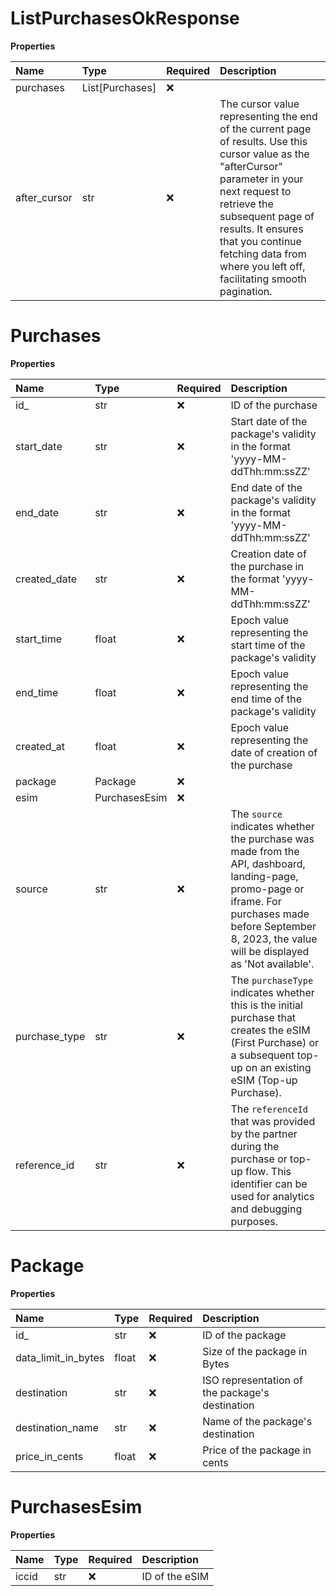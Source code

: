 # ListPurchasesOkResponse

**Properties**

| Name         | Type            | Required | Description                                                                                                                                                                                                                                                                                     |
| :----------- | :-------------- | :------- | :---------------------------------------------------------------------------------------------------------------------------------------------------------------------------------------------------------------------------------------------------------------------------------------------- |
| purchases    | List[Purchases] | ❌       |                                                                                                                                                                                                                                                                                                 |
| after_cursor | str             | ❌       | The cursor value representing the end of the current page of results. Use this cursor value as the "afterCursor" parameter in your next request to retrieve the subsequent page of results. It ensures that you continue fetching data from where you left off, facilitating smooth pagination. |

# Purchases

**Properties**

| Name          | Type          | Required | Description                                                                                                                                                                                                    |
| :------------ | :------------ | :------- | :------------------------------------------------------------------------------------------------------------------------------------------------------------------------------------------------------------- |
| id\_          | str           | ❌       | ID of the purchase                                                                                                                                                                                             |
| start_date    | str           | ❌       | Start date of the package's validity in the format 'yyyy-MM-ddThh:mm:ssZZ'                                                                                                                                     |
| end_date      | str           | ❌       | End date of the package's validity in the format 'yyyy-MM-ddThh:mm:ssZZ'                                                                                                                                       |
| created_date  | str           | ❌       | Creation date of the purchase in the format 'yyyy-MM-ddThh:mm:ssZZ'                                                                                                                                            |
| start_time    | float         | ❌       | Epoch value representing the start time of the package's validity                                                                                                                                              |
| end_time      | float         | ❌       | Epoch value representing the end time of the package's validity                                                                                                                                                |
| created_at    | float         | ❌       | Epoch value representing the date of creation of the purchase                                                                                                                                                  |
| package       | Package       | ❌       |                                                                                                                                                                                                                |
| esim          | PurchasesEsim | ❌       |                                                                                                                                                                                                                |
| source        | str           | ❌       | The `source` indicates whether the purchase was made from the API, dashboard, landing-page, promo-page or iframe. For purchases made before September 8, 2023, the value will be displayed as 'Not available'. |
| purchase_type | str           | ❌       | The `purchaseType` indicates whether this is the initial purchase that creates the eSIM (First Purchase) or a subsequent top-up on an existing eSIM (Top-up Purchase).                                         |
| reference_id  | str           | ❌       | The `referenceId` that was provided by the partner during the purchase or top-up flow. This identifier can be used for analytics and debugging purposes.                                                       |

# Package

**Properties**

| Name                | Type  | Required | Description                                     |
| :------------------ | :---- | :------- | :---------------------------------------------- |
| id\_                | str   | ❌       | ID of the package                               |
| data_limit_in_bytes | float | ❌       | Size of the package in Bytes                    |
| destination         | str   | ❌       | ISO representation of the package's destination |
| destination_name    | str   | ❌       | Name of the package's destination               |
| price_in_cents      | float | ❌       | Price of the package in cents                   |

# PurchasesEsim

**Properties**

| Name  | Type | Required | Description    |
| :---- | :--- | :------- | :------------- |
| iccid | str  | ❌       | ID of the eSIM |

